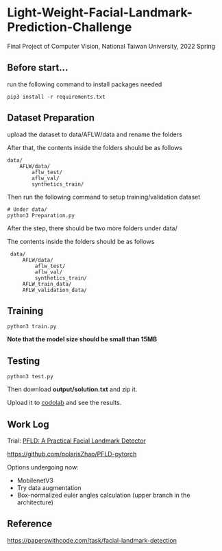 # Light-Weight-Facial-Landmark-Prediction-Challenge
Final Project of Computer Vision, National Taiwan University, 2022 Spring

## Before start... ##
run the following command to install packages needed

```
pip3 install -r requirements.txt
```
## Dataset Preparation ##

upload the dataset to data/AFLW/data and rename the folders

After that, the contents inside the folders should be as follows

```
data/
    AFLW/data/
        aflw_test/
        aflw_val/
        synthetics_train/
```

Then run the following command to setup training/validation dataset

```
# Under data/
python3 Preparation.py
```

After the step, there should be two more folders under data/

The contents inside the folders should be as follows

```
 data/
     AFLW/data/
         aflw_test/
         aflw_val/
         synthetics_train/
     AFLW_train_data/
     AFLW_validation_data/
```

## Training ##

```
python3 train.py
```

**Note that the model size should be small than 15MB**

## Testing ##

```
python3 test.py
```

Then download **output/solution.txt** and zip it.

Upload it to [codolab](https://codalab.lisn.upsaclay.fr/competitions/5118?secret_key=19a7d6c1-b907-47fc-a472-1cf6cbf7f853) and see the results.

## Work Log ##
Trial: [PFLD: A Practical Facial Landmark Detector](https://paperswithcode.com/paper/pfld-a-practical-facial-landmark-detector)

https://github.com/polarisZhao/PFLD-pytorch

Options undergoing now:
* MobilenetV3
* Try data augmentation
* Box-normalized euler angles calculation (upper branch in the architecture)

## Reference ##
https://paperswithcode.com/task/facial-landmark-detection

